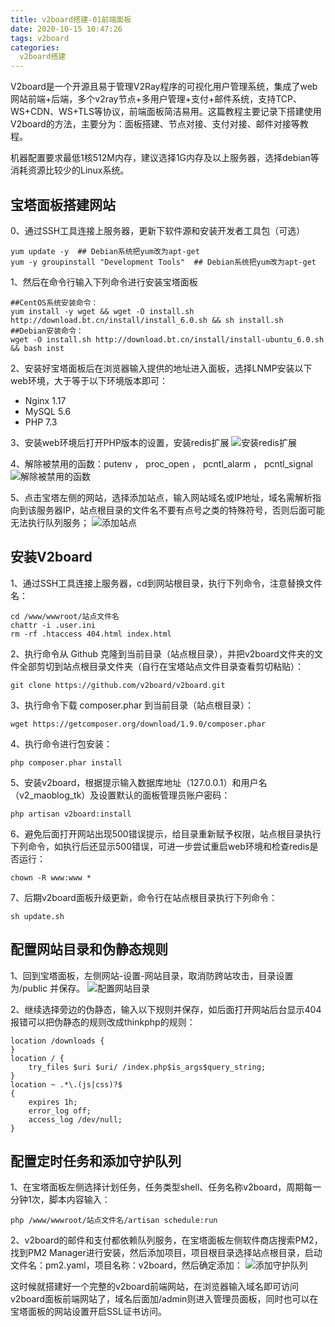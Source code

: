 ```yaml
---
title: v2board搭建-01前端面板
date: 2020-10-15 10:47:26
tags: v2board
categories:
  v2board搭建
---
```


V2board是一个开源且易于管理V2Ray程序的可视化用户管理系统，集成了web网站前端+后端，多个v2ray节点+多用户管理+支付+邮件系统，支持TCP、WS+CDN、WS+TLS等协议，前端面板简洁易用。这篇教程主要记录下搭建使用V2board的方法，主要分为：面板搭建、节点对接、支付对接、邮件对接等教程。

机器配置要求最低1核512M内存，建议选择1G内存及以上服务器，选择debian等消耗资源比较少的Linux系统。


## 宝塔面板搭建网站

0、通过SSH工具连接上服务器，更新下软件源和安装开发者工具包（可选）
```linux
yum update -y  ## Debian系统把yum改为apt-get
yum -y groupinstall "Development Tools"  ## Debian系统把yum改为apt-get
```
1、然后在命令行输入下列命令进行安装宝塔面板
```linux
##CentOS系统安装命令：
yum install -y wget && wget -O install.sh http://download.bt.cn/install/install_6.0.sh && sh install.sh
##Debian安装命令：
wget -O install.sh http://download.bt.cn/install/install-ubuntu_6.0.sh && bash inst
```
2、安装好宝塔面板后在浏览器输入提供的地址进入面板，选择LNMP安装以下web环境，大于等于以下环境版本即可：
* Nginx 1.17
* MySQL 5.6
* PHP 7.3

3、安装web环境后打开PHP版本的设置，安装redis扩展
![](https://i.niupic.com/images/2020/10/15/8SpZ.webp "安装redis扩展")

4、解除被禁用的函数：putenv ， proc_open ， pcntl_alarm ， pcntl_signal
![](https://i.niupic.com/images/2020/10/15/8Sq2.webp "解除被禁用的函数")


5、点击宝塔左侧的网站，选择添加站点，输入网站域名或IP地址，域名需解析指向到该服务器IP，站点根目录的文件名不要有点号之类的特殊符号，否则后面可能无法执行队列服务；
![](https://i.niupic.com/images/2020/10/15/8Sq5.webp "添加站点")


## 安装V2board
1、通过SSH工具连接上服务器，cd到网站根目录，执行下列命令，注意替换文件名：
```linux
cd /www/wwwroot/站点文件名
chattr -i .user.ini
rm -rf .htaccess 404.html index.html
```
2、执行命令从 Github 克隆到当前目录（站点根目录），并把v2board文件夹的文件全部剪切到站点根目录文件夹（自行在宝塔站点文件目录查看剪切粘贴）：
```linux
git clone https://github.com/v2board/v2board.git
```
3、执行命令下载 composer.phar 到当前目录（站点根目录）：
```linux
wget https://getcomposer.org/download/1.9.0/composer.phar
```
4、执行命令进行包安装：
```linux
php composer.phar install
```
5、安装v2board，根据提示输入数据库地址（127.0.0.1）和用户名（v2_maoblog_tk）及设置默认的面板管理员账户密码：
```linux
php artisan v2board:install
```
6、避免后面打开网站出现500错误提示，给目录重新赋予权限，站点根目录执行下列命令，如执行后还显示500错误，可进一步尝试重启web环境和检查redis是否运行：
```linux
chown -R www:www *
```
7、后期v2board面板升级更新，命令行在站点根目录执行下列命令：
```linux
sh update.sh
```

## 配置网站目录和伪静态规则
1、回到宝塔面板，左侧网站-设置-网站目录，取消防跨站攻击，目录设置为/public 并保存。
![](https://i.niupic.com/images/2020/10/15/8Sqm.webp "配置网站目录")

2、继续选择旁边的伪静态，输入以下规则并保存，如后面打开网站后台显示404报错可以把伪静态的规则改成thinkphp的规则：
```linux
location /downloads {
}
location / {
    try_files $uri $uri/ /index.php$is_args$query_string;
}
location ~ .*\.(js|css)?$
{
    expires 1h;
    error_log off;
    access_log /dev/null;
}
```

## 配置定时任务和添加守护队列

1、在宝塔面板左侧选择计划任务，任务类型shell、任务名称v2board，周期每一分钟1次，脚本内容输入：
```linux
php /www/wwwroot/站点文件名/artisan schedule:run
```
2、v2board的邮件和支付都依赖队列服务，在宝塔面板左侧软件商店搜索PM2，找到PM2 Manager进行安装，然后添加项目，项目根目录选择站点根目录，启动文件名：pm2.yaml，项目名称：v2board，然后确定添加：
![](https://i.niupic.com/images/2020/10/15/8Squ.webp "添加守护队列")


这时候就搭建好一个完整的v2board前端网站，在浏览器输入域名即可访问v2board面板前端网站了，域名后面加/admin则进入管理员面板，同时也可以在宝塔面板的网站设置开启SSL证书访问。

